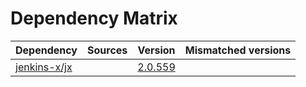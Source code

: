 # Dependency Matrix

Dependency | Sources | Version | Mismatched versions
---------- | ------- | ------- | -------------------
[jenkins-x/jx](https://github.com/jenkins-x/jx) |  | [2.0.559](https://github.com/jenkins-x/jx/releases/tag/v2.0.559) | 
